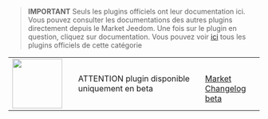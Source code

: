 
>**IMPORTANT**
>Seuls les plugins officiels ont leur documentation ici. Vous pouvez consulter les documentations des autres plugins directement depuis le Market Jeedom. Une fois sur le plugin en question, cliquez sur documentation.
>Vous pouvez voir [ici](https://market.jeedom.com/index.php?v=d&p=market&type=plugin&categorie=core+v3.3) tous les plugins officiels de cette catégorie


| | | | |
|--- | --- | --- | ---|
|<img src="./beta/._icon.png" class="pluginLogo" width="100" />||ATTENTION plugin disponible uniquement en beta<br/>|<br/>[Market](https://market.jeedom.com/index.php?v=d&p=market_display&id=-1)<br/>[Changelog beta](./beta/changelog.md)|
